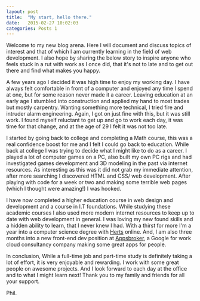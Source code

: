 ```yaml
---
layout: post
title:  "My start, hello there."
date:   2015-02-27 10:02:03
categories: Posts 1
---
```

Welcome to my new blog arena. Here I will document and discuss topics of interest and that of which I am currently learning in the field of web development. I also hope by sharing the below story to inspire anyone who feels stuck in a rut with work as I once did, that it's not to late and to get out there and find what makes you happy.

A few years ago I decided it was high time to enjoy my working day. I have always felt comfortable in front of a computer and enjoyed any time I spend at one, but for some reason never made it a career. Leaving education at an early age I stumbled into construction and applied my hand to most trades but mostly carpentry. Wanting something more technical, I tried fire and intruder alarm engineering. Again, I got on just fine with this, but it was still work. I found myself reluctant to get up and go to work each day, it was time for that change, and at the age of 29 I felt it was not too late.

I started by going back to college and completing a Math course, this was a real confidence boost for me and I felt I could go back to education. While back at college I was trying to decide what I might like to do as a career. I played a lot of computer games on a PC, also built my own PC rigs and had investigated games development and 3D modeling in the past via internet resources. As interesting as this was it did not grab my immediate attention, after more searching I discovered HTML and CSS/ web development. After playing with code for a week or two and making some terrible web pages (which I thought were amazing!) I was hooked.

I have now completed a higher education course in web design and development and a course in I.T foundations. While studying these academic courses I also used more modern internet resources to keep up to date with web development in general. I was loving my new found skills and a hidden ability to learn, that I never knew I had. With a thirst for more I'm a year into a computer science degree with [Herts] online. And, I am also three months into a new front-end dev position at [Appsbroker], a Google for work cloud consultancy company making some great apps for people.

In conclusion,  While a full-time job and part-time study is definitely taking a lot of effort, it is very enjoyable and rewarding. I work with some great people on awesome projects. And I look forward to each day at the office and to what I might learn next! Thank you to my family and friends for all your support.

Phil.

[Herts]: http://www.herts.ac.uk/uhonline
[Appsbroker]: http://www.appsbroker.com/